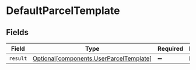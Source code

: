 # DefaultParcelTemplate


## Fields

| Field                                                                                    | Type                                                                                     | Required                                                                                 | Description                                                                              |
| ---------------------------------------------------------------------------------------- | ---------------------------------------------------------------------------------------- | ---------------------------------------------------------------------------------------- | ---------------------------------------------------------------------------------------- |
| `result`                                                                                 | [Optional[components.UserParcelTemplate]](../../models/components/userparceltemplate.md) | :heavy_minus_sign:                                                                       | N/A                                                                                      |